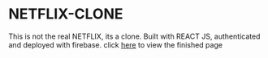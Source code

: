 # NETFLIX-CLONE
This is not the real NETFLIX, its a clone. Built with REACT JS, authenticated and deployed with firebase.
click [here](https://netflix-6d7b0.web.app/home) to view the finished page

